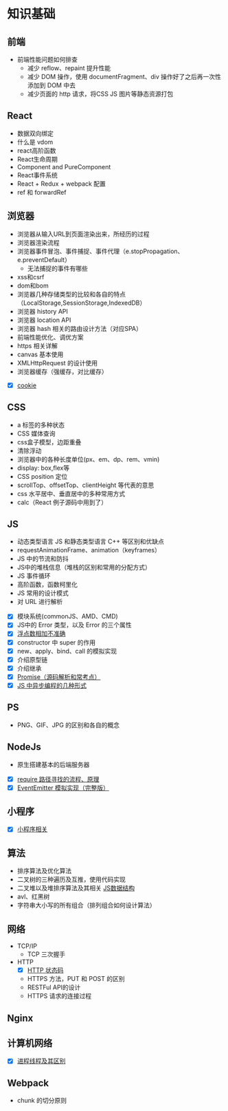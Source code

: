 # 知识基础

## 前端
- 前端性能问题如何排查
	- 减少 reflow、repaint 提升性能
	- 减少 DOM 操作，使用 documentFragment、div 操作好了之后再一次性添加到 DOM 中去
	- 减少页面的 http 请求，将CSS JS 图片等静态资源打包

## React
- 数据双向绑定
- 什么是 vdom
- react高阶函数
- React生命周期
- Component and PureComponent
- React事件系统
- React + Redux + webpack 配置
- ref 和 forwardRef

## 浏览器
- 浏览器从输入URL到页面渲染出来，所经历的过程
- 浏览器渲染流程
- 浏览器事件冒泡、事件捕捉、事件代理（e.stopPropagation、e.preventDefault）
	- 无法捕捉的事件有哪些
- xss和csrf
- dom和bom
- 浏览器几种存储类型的比较和各自的特点（LocalStorage,SessionStorage,IndexedDB）
- 浏览器 history API
- 浏览器 location API
- 浏览器 hash 相关的路由设计方法（对应SPA）
- 前端性能优化、调优方案
- https 相关详解
- canvas 基本使用
- XMLHttpRequest 的设计使用
- 浏览器缓存（强缓存，对比缓存）
- [x] [cookie](./cookie.md)

## CSS
- a 标签的多种状态
- CSS 媒体查询
- css盒子模型，边距重叠
- 清除浮动
- 浏览器中的各种长度单位(px、em、dp、rem、vmin)
- display: box,flex等
- CSS position 定位
- scrollTop、offsetTop、clientHeight 等代表的意思
- css 水平居中、垂直居中的多种常用方式
- calc（React 例子源码中用到了）

## JS
- 动态类型语言 JS 和静态类型语言 C++ 等区别和优缺点
- requestAnimationFrame、animation（keyframes）
- JS 中的节流和防抖
- JS中的堆栈信息（堆栈的区别和常用的分配方式）
- JS 事件循环
- 高阶函数，函数柯里化
- JS 常用的设计模式
- 对 URL 进行解析
- [x] 模块系统(commonJS、AMD、CMD)
- [x] JS中的 Error 类型，以及 Error 的三个属性
- [x] [浮点数相加不准确](./浮点数相加不准确.md)
- [x] constructor 中 super 的作用
- [x] new、apply、bind、call 的模拟实现
- [x] 介绍原型链
- [x] 介绍继承
- [x] [Promise（源码解析和常考点）](./promise.md)
- [x] [JS 中异步编程的几种形式](./js中的异步编程.md)

## PS
- PNG、GIF、JPG 的区别和各自的概念

## NodeJs
- 原生搭建基本的后端服务器
- [x] [require 路径寻找的流程、原理](http://www.ruanyifeng.com/blog/2015/05/require.html)
- [x] [EventEmitter 模拟实现（完整版）]()

## 小程序
- [x] [小程序相关](./小程序相关.md)

## 算法
- 排序算法及优化算法
- 二叉树的三种遍历及互推，使用代码实现
- 二叉堆以及堆排序算法及其相关 [JS数据结构](http://caibaojian.com/learn-javascript.html)
- avl、红黑树
- 字符串大小写的所有组合（排列组合如何设计算法）

## 网络
- TCP/IP
	- TCP 三次握手
- HTTP
	- [x] [HTTP 状态码](./HTTP状态码.md)
	- HTTPS 方法，PUT 和 POST 的区别
	- RESTFul API的设计
	- HTTPS 请求的连接过程
## Nginx


## 计算机网络
- [x] [进程线程及其区别](./进程线程.md)

## Webpack
- chunk 的切分原则
